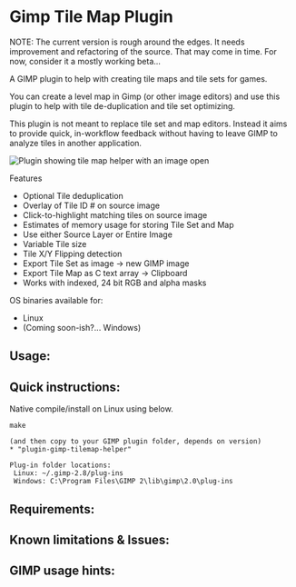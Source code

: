 Gimp Tile Map Plugin
===========

NOTE: The current version is rough around the edges. It needs improvement and refactoring of the source. That may come in time. For now, consider it a mostly working beta...

A GIMP plugin to help with creating tile maps and tile sets for games.

You can create a level map in Gimp (or other image editors) and use this plugin to help with tile de-duplication and tile set optimizing.

This plugin is not meant to replace tile set and map editors. Instead it aims to provide quick, in-workflow feedback without having to leave GIMP to analyze tiles in another application.

![Plugin showing tile map helper with an image open](https://raw.githubusercontent.com/bbbbbr/gimp-tilemap-helper/master/info/Screenshot.png)


Features
 * Optional Tile deduplication
 * Overlay of Tile ID # on source image
 * Click-to-highlight matching tiles on source image
 * Estimates of memory usage for storing Tile Set and Map
 * Use either Source Layer or Entire Image
 * Variable Tile size
 * Tile X/Y Flipping detection
 * Export Tile Set as image -> new GIMP image
 * Export Tile Map as C text array -> Clipboard
 * Works with indexed, 24 bit RGB and alpha masks


OS binaries available for:
 * Linux
 * (Coming soon-ish?... Windows)


## Usage:

## Quick instructions:

Native compile/install on Linux using below.

```
make

(and then copy to your GIMP plugin folder, depends on version)
* "plugin-gimp-tilemap-helper"

Plug-in folder locations:
 Linux: ~/.gimp-2.8/plug-ins
 Windows: C:\Program Files\GIMP 2\lib\gimp\2.0\plug-ins

```

## Requirements:

## Known limitations & Issues:

## GIMP usage hints:
